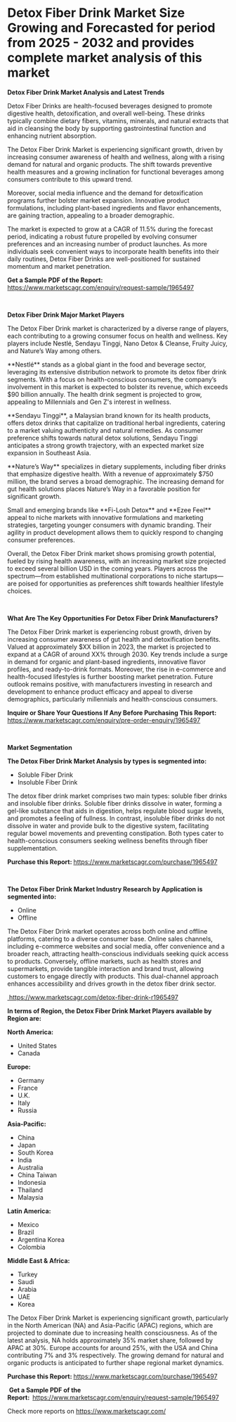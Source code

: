 <p><h1>Detox Fiber Drink Market Size Growing and Forecasted for period from 2025 - 2032 and provides complete market analysis of this market</h1></p><p><strong>Detox Fiber Drink Market Analysis and Latest Trends</strong></p>
<p><p>Detox Fiber Drinks are health-focused beverages designed to promote digestive health, detoxification, and overall well-being. These drinks typically combine dietary fibers, vitamins, minerals, and natural extracts that aid in cleansing the body by supporting gastrointestinal function and enhancing nutrient absorption. </p><p>The Detox Fiber Drink Market is experiencing significant growth, driven by increasing consumer awareness of health and wellness, along with a rising demand for natural and organic products. The shift towards preventive health measures and a growing inclination for functional beverages among consumers contribute to this upward trend. </p><p>Moreover, social media influence and the demand for detoxification programs further bolster market expansion. Innovative product formulations, including plant-based ingredients and flavor enhancements, are gaining traction, appealing to a broader demographic. </p><p>The market is expected to grow at a CAGR of 11.5% during the forecast period, indicating a robust future propelled by evolving consumer preferences and an increasing number of product launches. As more individuals seek convenient ways to incorporate health benefits into their daily routines, Detox Fiber Drinks are well-positioned for sustained momentum and market penetration.</p></p>
<p><strong>Get a Sample PDF of the Report:&nbsp;</strong> <a href="https://www.marketscagr.com/enquiry/request-sample/1965497?utm_campaign=1999&utm_medium=2&utm_source=Github&utm_content=ia&utm_term=14022025&utm_id=detox-fiber-drink">https://www.marketscagr.com/enquiry/request-sample/1965497</a></p>
<p>&nbsp;</p>
<p><strong>Detox Fiber Drink Major Market Players</strong></p>
<p><p>The Detox Fiber Drink market is characterized by a diverse range of players, each contributing to a growing consumer focus on health and wellness. Key players include Nestlé, Sendayu Tinggi, Nano Detox & Cleanse, Fruity Juicy, and Nature’s Way among others.</p><p>**Nestlé** stands as a global giant in the food and beverage sector, leveraging its extensive distribution network to promote its detox fiber drink segments. With a focus on health-conscious consumers, the company’s involvement in this market is expected to bolster its revenue, which exceeds $90 billion annually. The health drink segment is projected to grow, appealing to Millennials and Gen Z's interest in wellness.</p><p>**Sendayu Tinggi**, a Malaysian brand known for its health products, offers detox drinks that capitalize on traditional herbal ingredients, catering to a market valuing authenticity and natural remedies. As consumer preference shifts towards natural detox solutions, Sendayu Tinggi anticipates a strong growth trajectory, with an expected market size expansion in Southeast Asia.</p><p>**Nature’s Way** specializes in dietary supplements, including fiber drinks that emphasize digestive health. With a revenue of approximately $750 million, the brand serves a broad demographic. The increasing demand for gut health solutions places Nature’s Way in a favorable position for significant growth.</p><p>Small and emerging brands like **Fi-Losh Detox** and **Ezee Feel** appeal to niche markets with innovative formulations and marketing strategies, targeting younger consumers with dynamic branding. Their agility in product development allows them to quickly respond to changing consumer preferences.</p><p>Overall, the Detox Fiber Drink market shows promising growth potential, fueled by rising health awareness, with an increasing market size projected to exceed several billion USD in the coming years. Players across the spectrum—from established multinational corporations to niche startups—are poised for opportunities as preferences shift towards healthier lifestyle choices.</p></p>
<p>&nbsp;</p>
<p><strong>What Are The Key Opportunities For Detox Fiber Drink Manufacturers?</strong></p>
<p><p>The Detox Fiber Drink market is experiencing robust growth, driven by increasing consumer awareness of gut health and detoxification benefits. Valued at approximately $XX billion in 2023, the market is projected to expand at a CAGR of around XX% through 2030. Key trends include a surge in demand for organic and plant-based ingredients, innovative flavor profiles, and ready-to-drink formats. Moreover, the rise in e-commerce and health-focused lifestyles is further boosting market penetration. Future outlook remains positive, with manufacturers investing in research and development to enhance product efficacy and appeal to diverse demographics, particularly millennials and health-conscious consumers.</p></p>
<p><strong>Inquire or Share Your Questions If Any Before Purchasing This Report:</strong> <a href="https://www.marketscagr.com/enquiry/pre-order-enquiry/1965497?utm_campaign=1999&utm_medium=2&utm_source=Github&utm_content=ia&utm_term=14022025&utm_id=detox-fiber-drink">https://www.marketscagr.com/enquiry/pre-order-enquiry/1965497</a></p>
<p>&nbsp;</p>
<p><strong>Market Segmentation</strong></p>
<p><strong>The Detox Fiber Drink Market Analysis by types is segmented into:</strong></p>
<p><ul><li>Soluble Fiber Drink</li><li>Insoluble Fiber Drink</li></ul></p>
<p><p>The detox fiber drink market comprises two main types: soluble fiber drinks and insoluble fiber drinks. Soluble fiber drinks dissolve in water, forming a gel-like substance that aids in digestion, helps regulate blood sugar levels, and promotes a feeling of fullness. In contrast, insoluble fiber drinks do not dissolve in water and provide bulk to the digestive system, facilitating regular bowel movements and preventing constipation. Both types cater to health-conscious consumers seeking wellness benefits through fiber supplementation.</p></p>
<p><strong>Purchase this Report:&nbsp;</strong><a href="https://www.marketscagr.com/purchase/1965497?utm_campaign=1999&utm_medium=2&utm_source=Github&utm_content=ia&utm_term=14022025&utm_id=detox-fiber-drink">https://www.marketscagr.com/purchase/1965497</a></p>
<p>&nbsp;</p>
<p><strong>The Detox Fiber Drink Market Industry Research by Application is segmented into:</strong></p>
<p><ul><li>Online</li><li>Offline</li></ul></p>
<p><p>The Detox Fiber Drink market operates across both online and offline platforms, catering to a diverse consumer base. Online sales channels, including e-commerce websites and social media, offer convenience and a broader reach, attracting health-conscious individuals seeking quick access to products. Conversely, offline markets, such as health stores and supermarkets, provide tangible interaction and brand trust, allowing customers to engage directly with products. This dual-channel approach enhances accessibility and drives growth in the detox fiber drink sector.</p></p>
<p><a href="https://www.marketscagr.com/detox-fiber-drink-r1965497?utm_campaign=1999&utm_medium=2&utm_source=Github&utm_content=ia&utm_term=14022025&utm_id=detox-fiber-drink">&nbsp;https://www.marketscagr.com/detox-fiber-drink-r1965497</a></p>
<p><strong>In terms of Region, the Detox Fiber Drink Market Players available by Region are:</strong></p>
<p>
    <p> <strong> North America: </strong>
        <ul>
            <li>United States</li>
            <li>Canada</li>
        </ul>
        </p> 
    <p> <strong> Europe: </strong>
        <ul>
            <li>Germany</li>
            <li>France</li>
            <li>U.K.</li>
            <li>Italy</li>
            <li>Russia</li>
        </ul>
        </p> 
    <p> <strong> Asia-Pacific: </strong>
        <ul>
            <li>China</li>
            <li>Japan</li>
            <li>South Korea</li>
            <li>India</li>
            <li>Australia</li>
            <li>China Taiwan</li>
            <li>Indonesia</li>
            <li>Thailand</li>
            <li>Malaysia</li>
        </ul>
        </p> 
    <p> <strong> Latin America: </strong>
        <ul>
            <li>Mexico</li>
            <li>Brazil</li>
            <li>Argentina Korea</li>
            <li>Colombia</li>
        </ul>
        </p> 
    <p> <strong> Middle East & Africa: </strong>
        <ul>
            <li>Turkey</li>
            <li>Saudi</li>
            <li>Arabia</li>
            <li>UAE</li>
            <li>Korea</li>
        </ul>
    </p>
    </p>
<p><p>The Detox Fiber Drink Market is experiencing significant growth, particularly in the North American (NA) and Asia-Pacific (APAC) regions, which are projected to dominate due to increasing health consciousness. As of the latest analysis, NA holds approximately 35% market share, followed by APAC at 30%. Europe accounts for around 25%, with the USA and China contributing 7% and 3% respectively. The growing demand for natural and organic products is anticipated to further shape regional market dynamics.</p></p>
<p><strong>Purchase this Report: </strong><a href="https://www.marketscagr.com/purchase/1965497?utm_campaign=1999&utm_medium=2&utm_source=Github&utm_content=ia&utm_term=14022025&utm_id=detox-fiber-drink">https://www.marketscagr.com/purchase/1965497</a></p>
<p>&nbsp;<strong>Get a Sample PDF of the Report:&nbsp;&nbsp;</strong><a href="https://www.marketscagr.com/enquiry/request-sample/1965497?utm_campaign=1999&utm_medium=2&utm_source=Github&utm_content=ia&utm_term=14022025&utm_id=detox-fiber-drink">https://www.marketscagr.com/enquiry/request-sample/1965497</a></p>
<p><strong></strong></p>
<p>Check more reports on <a href="https://www.marketscagr.com/?utm_campaign=1999&utm_medium=2&utm_source=Github&utm_content=ia&utm_term=14022025&utm_id=detox-fiber-drink">https://www.marketscagr.com/</a></p>